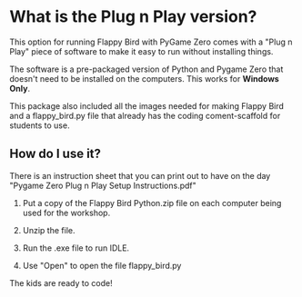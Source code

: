 # What is the Plug n Play version?

This option for running Flappy Bird with PyGame Zero comes with a "Plug n Play" piece of software to make it easy to run without installing things.

The software is a pre-packaged version of Python and Pygame Zero that doesn't need to be installed on the computers. This works for **Windows Only**. 

This package also included all the images needed for making Flappy Bird and a flappy_bird.py file that already has the coding coment-scaffold for students to use. 

## How do I use it?

There is an instruction sheet that you can print out to have on the day "Pygame Zero Plug n Play Setup Instructions.pdf"

1. Put a copy of the Flappy Bird Python.zip file on each computer being used for the workshop. 

2. Unzip the file. 

3. Run the .exe file to run IDLE. 

4. Use "Open" to open the file flappy_bird.py

The kids are ready to code!